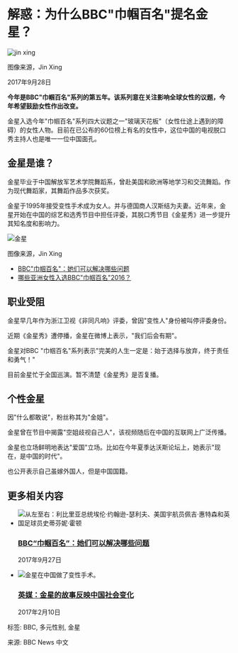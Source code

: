 # 解惑：为什么BBC"巾帼百名"提名金星？

![jin xing](https://ichef.bbci.co.uk/ace/ws/640/cpsprodpb/117BF/production/_98051617_jinxing2.jpg.webp)

图像来源，Jin Xing

2017年9月28日

**今年是BBC"巾帼百名"系列的第五年。该系列意在关注影响全球女性的议题，今年希望鼓励女性作出改变。**

金星入选今年"巾帼百名"系列四大议题之一"玻璃天花板"（女性仕途上遇到的障碍）的女性人物。目前在已公布的60位榜上有名的女性中，这位中国的电视脱口秀主持人也是唯一一位中国面孔。

## 金星是谁？

金星毕业于中国解放军艺术学院舞蹈系，曾赴美国和欧洲等地学习和交流舞蹈。作为现代舞蹈家，其舞蹈作品多次获奖。

金星于1995年接受变性手术成为女人。并与德国商人汉斯结为夫妻。近年来，金星开始在中国的综艺和选秀节目中担任评委，其脱口秀节目《金星秀》进一步提升其知名度和影响力。

![金星](https://ichef.bbci.co.uk/ace/ws/640/cpsprodpb/0A37/production/_98051620_jinxing1.jpg.webp)

图像来源，Jin Xing

-   [BBC"巾帼百名"：她们可以解决哪些问题](/zhongwen/simp/world-41411438)
-   [哪些亚洲女性入选BBC"巾帼百名"2016？](/zhongwen/simp/uk/2016/11/161121_100_women_2016_intro)

## 职业受阻

金星早几年作为浙江卫视《非同凡响》评委，曾因"变性人"身份被叫停评委身份。

近期《金星秀》遭停播，金星在微博上表示，"我们后会有期"。

金星对BBC "巾帼百名"系列表示"完美的人生一定是：始于选择与放弃，终于责任和勇气！"

目前金星忙于全国巡演。暂不清楚《金星秀》是否复播。

## 个性金星

因"什么都敢说"，粉丝称其为"金姐"。

金星曾在节目中揭露"空姐歧视自己人"，该视频随后在中国的互联网上广泛传播。

金星也立场鲜明地表达"爱国"立场。比如在今年夏季达沃斯论坛上，她表示"现在，是中国的时代"。

也公开表示自己虽嫁外国人，但是中国国籍。

## 更多相关内容

-   ![从左至右：利比里亚总统埃伦·约翰逊-瑟利夫、美国宇航员佩吉·惠特森和英国足球员史蒂芬妮‧霍顿](https://ichef.bbci.co.uk/ace/ws/660/cpsprodpb/17BCF/production/_98013279_comp_100w.jpg.webp)
    
    ### [BBC“巾帼百名”：她们可以解决哪些问题](/zhongwen/simp/world-41411438)
    
    2017年9月27日
    
-   ![金星在中国做了变性手术。](https://ichef.bbci.co.uk/ace/ws/660/cpsprodpb/50B9/production/_94256602_jinxing.jpg.webp)
    
    ### [英媒：金星的故事反映中国社会变化](/zhongwen/simp/press-review-38932824)
    
    2017年2月10日

标签: BBC, 多元性别, 金星

来源: BBC News 中文